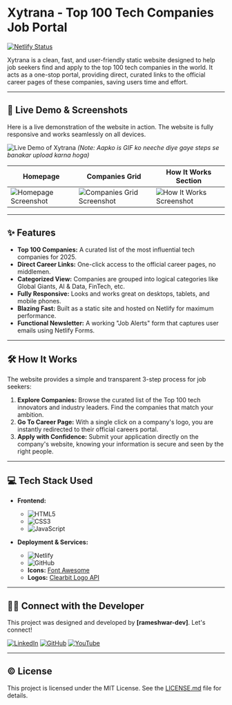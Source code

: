 # Xytrana - Top 100 Tech Companies Job Portal

[![Netlify Status](https://api.netlify.com/api/v1/badges/YOUR_BADGE_ID/deploy-status)](https://app.netlify.com/sites/xytrana/deploys)

Xytrana is a clean, fast, and user-friendly static website designed to help job seekers find and apply to the top 100 tech companies in the world. It acts as a one-stop portal, providing direct, curated links to the official career pages of these companies, saving users time and effort.

---

## 🚀 Live Demo & Screenshots

Here is a live demonstration of the website in action. The website is fully responsive and works seamlessly on all devices.

![Live Demo of Xytrana](https://i.imgur.com/YOUR_GIF_ID.gif) 
*(Note: Aapko is GIF ko neeche diye gaye steps se banakar upload karna hoga)*

| Homepage                                     | Companies Grid                               | How It Works Section                           |
| -------------------------------------------- | -------------------------------------------- | ---------------------------------------------- |
| ![Homepage Screenshot](https://i.imgur.com/YOUR_IMAGE_1_ID.png) | ![Companies Grid Screenshot](https://i.imgur.com/YOUR_IMAGE_2_ID.png) | ![How It Works Screenshot](https://i.imgur.com/YOUR_IMAGE_3_ID.png) |

---

## ✨ Features

- **Top 100 Companies:** A curated list of the most influential tech companies for 2025.
- **Direct Career Links:** One-click access to the official career pages, no middlemen.
- **Categorized View:** Companies are grouped into logical categories like Global Giants, AI & Data, FinTech, etc.
- **Fully Responsive:** Looks and works great on desktops, tablets, and mobile phones.
- **Blazing Fast:** Built as a static site and hosted on Netlify for maximum performance.
- **Functional Newsletter:** A working "Job Alerts" form that captures user emails using Netlify Forms.

---

## 🛠️ How It Works

The website provides a simple and transparent 3-step process for job seekers:

1.  **Explore Companies:** Browse the curated list of the Top 100 tech innovators and industry leaders. Find the companies that match your ambition.
2.  **Go To Career Page:** With a single click on a company's logo, you are instantly redirected to their official careers portal.
3.  **Apply with Confidence:** Submit your application directly on the company's website, knowing your information is secure and seen by the right people.

---

## 💻 Tech Stack Used

- **Frontend:**
  - ![HTML5](https://img.shields.io/badge/html5-%23E34F26.svg?style=for-the-badge&logo=html5&logoColor=white)
  - ![CSS3](https://img.shields.io/badge/css3-%231572B6.svg?style=for-the-badge&logo=css3&logoColor=white)
  - ![JavaScript](https://img.shields.io/badge/javascript-%23323330.svg?style=for-the-badge&logo=javascript&logoColor=%23F7DF1E)

- **Deployment & Services:**
  - ![Netlify](https://img.shields.io/badge/netlify-%23000000.svg?style=for-the-badge&logo=netlify&logoColor=#00C7B7)
  - ![GitHub](https://img.shields.io/badge/github-%23121011.svg?style=for-the-badge&logo=github&logoColor=white)
  - **Icons:** [Font Awesome](https://fontawesome.com/)
  - **Logos:** [Clearbit Logo API](http://clearbit.com/logo)

---

## 👨‍💻 Connect with the Developer

This project was designed and developed by **[rameshwar-dev]**. Let's connect!

[![LinkedIn](https://img.shields.io/badge/linkedin-%230077B5.svg?style=for-the-badge&logo=linkedin&logoColor=white)](https://www.linkedin.com/in/YOUR_LINKEDIN_USERNAME/)
[![GitHub](https://img.shields.io/badge/github-%23121011.svg?style=for-the-badge&logo=github&logoColor=white)](https://github.com/YOUR_GITHUB_USERNAME)
[![YouTube](https://img.shields.io/badge/youtube-%23FF0000.svg?style=for-the-badge&logo=youtube&logoColor=white)](https://www.youtube.com/c/YOUR_YOUTUBE_CHANNEL)

---

## ©️ License

This project is licensed under the MIT License. See the [LICENSE.md](LICENSE.md) file for details.
